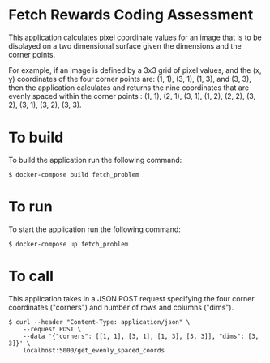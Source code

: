 # Fetch Rewards Coding Assessment
This application calculates pixel coordinate values for an image that is to be displayed on a two dimensional surface given the dimensions and the corner points. 

For example, if an image is defined by a 3x3 grid of pixel values, and the (x, y) coordinates of the four corner points are: (1, 1), (3, 1), (1, 3), and (3, 3), then the application calculates and returns the nine coordinates that are evenly spaced within the corner points : (1, 1), (2, 1), (3, 1), (1, 2), (2, 2), (3, 2), (3, 1), (3, 2), (3, 3). 


# To build 
To build the application run the following command:

```$ docker-compose build fetch_problem```


# To run 
To start the application run the following command: 

```$ docker-compose up fetch_problem```


# To call
This application takes in a JSON POST request specifying the four corner coordinates ("corners") and number of rows and columns ("dims").

```
$ curl --header "Content-Type: application/json" \
	--request POST \
	--data '{"corners": [[1, 1], [3, 1], [1, 3], [3, 3]], "dims": [3, 3]}' \
	localhost:5000/get_evenly_spaced_coords
```